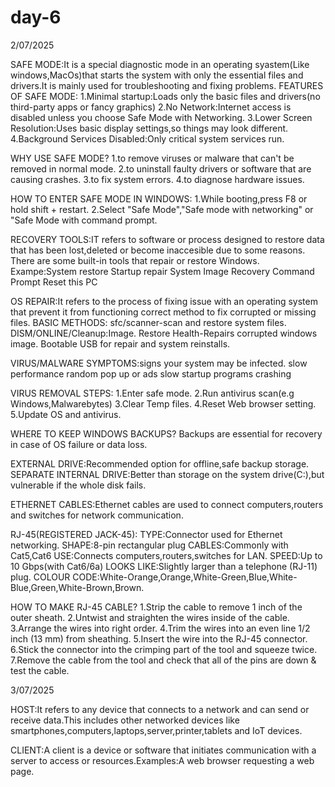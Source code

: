 # day-6
2/07/2025

SAFE MODE:It is a special diagnostic mode in an operating syastem(Like windows,MacOs)that starts the system with only the essential files and drivers.It is mainly used for troubleshooting              and fixing problems.
FEATURES OF SAFE MODE: 1.Minimal startup:Loads only the basic files and drivers(no third-party apps or fancy graphics)
                       2.No Network:Internet access is disabled unless you choose Safe Mode with Networking.
                       3.Lower Screen Resolution:Uses basic display settings,so things may look different.
                       4.Background Services Disabled:Only critical system services run.

WHY USE SAFE MODE?
1.to remove viruses or malware that can't be removed in normal mode.
2.to uninstall faulty drivers or software that are causing crashes.
3.to fix system errors.
4.to diagnose hardware issues.

HOW TO ENTER SAFE MODE IN WINDOWS: 1.While booting,press F8 or hold shift + restart.
                                   2.Select "Safe Mode","Safe mode with networking" or "Safe Mode with command prompt.

RECOVERY TOOLS:IT refers to software or process designed to restore data that has been lost,deleted or become inaccesible due to some reasons.
There are some built-in tools that repair or restore Windows.
Exampe:System restore
       Startup repair
       System Image Recovery 
       Command Prompt
       Reset this PC

OS REPAIR:It refers to the process of fixing issue with an operating system that prevent it from functioning correct method to fix corrupted or missing files.
BASIC METHODS: sfc/scanner-scan and restore system files.
               DISM/ONLINE/Cleanup:Image.
               Restore Health-Repairs corrupted windows image.
               Bootable USB for repair and system reinstalls.

VIRUS/MALWARE SYMPTOMS:signs your system may be infected.
                       slow performance
                       random pop up or ads
                       slow startup
                       programs crashing

VIRUS REMOVAL STEPS: 1.Enter safe mode.
                     2.Run antivirus scan(e.g Windows,Malwarebytes)
                     3.Clear Temp files.
                     4.Reset Web browser setting.
                     5.Update OS and antivirus.

WHERE TO KEEP WINDOWS BACKUPS?
Backups are essential for recovery in case of OS failure or data loss.

EXTERNAL DRIVE:Recommended option for offline,safe backup storage.
SEPARATE INTERNAL DRIVE:Better than storage on the system drive(C:),but vulnerable if the whole disk fails.

ETHERNET CABLES:Ethernet cables are used to connect computers,routers and switches for network communication.

RJ-45(REGISTERED JACK-45):
TYPE:Connector used for Ethernet networking.
SHAPE:8-pin rectangular plug
CABLES:Commonly with Cat5,Cat6 
USE:Connects computers,routers,switches for LAN.
SPEED:Up to 10 Gbps(with Cat6/6a)
LOOKS LIKE:Slightly larger than a telephone (RJ-11) plug.
COLOUR CODE:White-Orange,Orange,White-Green,Blue,White-Blue,Green,White-Brown,Brown.

HOW TO MAKE RJ-45 CABLE?
1.Strip the cable to remove 1 inch of the outer sheath.
2.Untwist and straighten the wires inside of the cable.
3.Arrange the wires into right order.
4.Trim the wires into an even line 1/2 inch (13 mm) from sheathing.
5.Insert the wire into the RJ-45 connector.
6.Stick the connector into the crimping part of the tool and squeeze twice.
7.Remove the cable from the tool and check that all of the pins are down & test the cable.


3/07/2025

HOST:It refers to any device that connects to a network and can send or receive data.This includes other networked devices like smartphones,computers,laptops,server,printer,tablets and IoT devices.

CLIENT:A client is a device or software that initiates communication with a server to access or resources.Examples:A web browser requesting a web page.















       
                       
